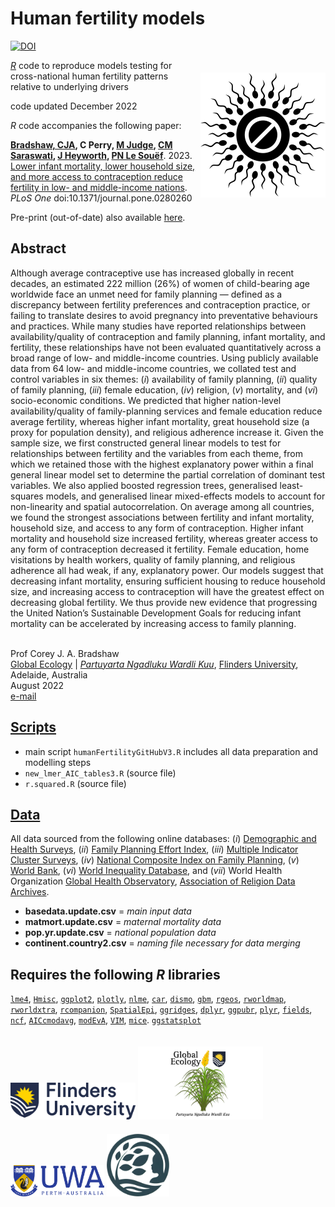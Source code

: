 # Human fertility models

<a href="https://doi.org/10.5281/zenodo.7496142"><img src="https://zenodo.org/badge/DOI/10.5281/zenodo.7496142.svg" alt="DOI"></a>

<img align="right" src="www/contraception.png" alt="contraception" width="200" style="margin-top: 20px">

<a href="https://cran.r-project.org"><em>R</em></a> code to reproduce models testing for cross-national human fertility patterns relative to underlying drivers

code updated December 2022

<em>R</em> code accompanies the following paper:

<strong><a href="https://globalecologyflinders.com/people/#DIRECTOR">Bradshaw, CJA</a>, C Perry, <a href="https://orcid.org/0000-0002-9948-1865">M Judge</a>, <a href="https://www.linkedin.com/in/chitra-maharani-saraswati-6bab3510b?originalSubdomain=au">CM Saraswati</a>, <a href="https://research-repository.uwa.edu.au/en/persons/jane-heyworth">J Heyworth</a>, <a href="https://research-repository.uwa.edu.au/en/persons/peter-le-souef">PN Le Souëf</a></strong>. 2023. <a href="http://doi.org/10.1371/journal.pone.0280260">Lower infant mortality, lower household size, and more access to contraception reduce fertility in low- and middle-income nations</a>. <em>PLoS One</em> doi:10.1371/journal.pone.0280260  

Pre-print (out-of-date) also available <a href="http://doi.org/10.1101/2021.12.16.21267946">here</a>.

## Abstract
Although average contraceptive use has increased globally in recent decades, an estimated 222 million (26%) of women of child-bearing age worldwide face an unmet need for family planning — defined as a discrepancy between fertility preferences and contraception practice, or failing to translate desires to avoid pregnancy into preventative behaviours and practices. While many studies have reported relationships between availability/quality of contraception and family planning, infant mortality, and fertility, these relationships have not been evaluated quantitatively across a broad range of low- and middle-income countries. Using publicly available data from 64 low- and middle-income countries, we collated test and control variables in six themes: (<em>i</em>) availability of family planning, (<em>ii</em>) quality of family planning, (<em>iii</em>) female education, (<em>iv</em>) religion, (<em>v</em>) mortality, and (<em>vi</em>) socio-economic conditions. We predicted that higher nation-level availability/quality of family-planning services and female education reduce average fertility, whereas higher infant mortality, great household size (a proxy for population density), and religious adherence increase it. Given the sample size, we first constructed general linear models to test for relationships between fertility and the variables from each theme, from which we retained those with the highest explanatory power within a final general linear model set to determine the partial correlation of dominant test variables. We also applied boosted regression trees, generalised least-squares models, and generalised linear mixed-effects models to account for non-linearity and spatial autocorrelation. On average among all countries, we found the strongest associations between fertility and infant mortality, household size, and access to any form of contraception. Higher infant mortality and household size increased fertility, whereas greater access to any form of contraception decreased it fertility. Female education, home visitations by health workers, quality of family planning, and religious adherence all had weak, if any, explanatory power. Our models suggest that decreasing infant mortality, ensuring sufficient housing to reduce household size, and increasing access to contraception will have the greatest effect on decreasing global fertility. We thus provide new evidence that progressing the United Nation’s Sustainable Development Goals for reducing infant mortality can be accelerated by increasing access to family planning.  

<br>
Prof Corey J. A. Bradshaw <br>
<a href="http://globalecologyflinders.com" target="_blank">Global Ecology</a> | <em><a href="https://globalecologyflinders.com/partuyarta-ngadluku-wardli-kuu/" target="_blank">Partuyarta Ngadluku Wardli Kuu</a></em>, <a href="http://flinders.edu.au" target="_blank">Flinders University</a>, Adelaide, Australia <br>
August 2022 <br>
<a href=mailto:corey.bradshaw@flinders.edu.au>e-mail</a> <br>

## <a href="https://github.com/cjabradshaw/humanfertility/tree/main/scripts">Scripts</a>
- main script <code>humanFertilityGitHubV3.R</code> includes all data preparation and modelling steps
- <code>new_lmer_AIC_tables3.R</code> (source file)
- <code>r.squared.R</code> (source file)

## <a href="https://github.com/cjabradshaw/humanfertility/tree/main/data">Data</a>
All data sourced from the following online databases: (<em>i</em>) <a href="http://dhsprogram.com">Demographic and Health Surveys</a>, (<em>ii</em>) <a href="http://track20.org/pages/data_analysis/policy/FPE.php">Family Planning Effort Index</a>, (<em>iii</em>) <a href="http://mics.unicef.org">Multiple Indicator Cluster Surveys</a>, (<em>iv</em>) <a href="http://track20.org/pages/data_analysis/policy/NCIFP.php">National Composite Index on Family Planning</a>, (<em>v</em>) <a href="http://data.worldbank.org">World Bank</a>, (<em>vi</em>) <a href="http://wid.world/data">World Inequality Database</a>, and (<em>vii</em>) World Health Organization <a href="http://who.int/data/gho">Global Health Observatory</a>, <a href="http://www.thearda.com">Association of Religion Data Archives</a>.
- <strong>basedata.update.csv</strong> = <em>main input data</em>
- <strong>matmort.update.csv</strong> = <em>maternal mortality data</em>
- <strong>pop.yr.update.csv</strong> = <em>national population data</em>
- <strong>continent.country2.csv</strong> = <em>naming file necessary for data merging</em>

## Requires the following <em>R</em> libraries
<code><a href="https://cran.r-project.org/web/packages/lme4/index.html">lme4</a></code>, <code><a href="https://cran.r-project.org/web/packages/Hmisc/index.html">Hmisc</a></code>, <code><a href="https://ggplot2.tidyverse.org/">ggplot2</a></code>, <code><a href="https://plotly.com/r/">plotly</a></code>, <code><a href="https://cran.r-project.org/web/packages/nlme/index.html">nlme</a></code>, <code><a href="https://cran.r-project.org/web/packages/car/index.html">car</a></code>, <code><a href="https://cran.r-project.org/web/packages/dismo/index.html">dismo</a></code>, <code><a href="https://cran.r-project.org/web/packages/gbm/index.html">gbm</a></code>, <code><a href="https://cran.r-project.org/web/packages/rgeos/index.html">rgeos</a></code>, <code><a href="https://cran.r-project.org/web/packages/rworldmap/index.html">rworldmap</a></code>, <code><a href="https://cran.r-project.org/web/packages/rworldxtra/index.html">rworldxtra</a></code>, <code><a href="https://cran.r-project.org/web/packages/rcompanion/index.html">rcompanion</a></code>, <code><a href="https://cran.r-project.org/web/packages/SpatialEpi/index.html">SpatialEpi</a></code>, <code><a href="https://cran.r-project.org/web/packages/ggridges/vignettes/introduction.html">ggridges</a></code>, <code><a href="https://cran.r-project.org/web/packages/dplyr/vignettes/dplyr.html">dplyr</a></code>, <code><a href="https://cran.r-project.org/web/packages/ggpubr/index.html">ggpubr</a></code>, <code><a href="https://cran.r-project.org/web/packages/plyr/index.html">plyr</a></code>, <code><a href="https://cran.r-project.org/web/packages/fields/index.html">fields</a></code>, <code><a href="https://cran.r-project.org/web/packages/ncf/index.html">ncf</a></code>, <code><a href="https://cran.r-project.org/web/packages/AICcmodavg/index.html">AICcmodavg</a></code>, <code><a href="https://cran.r-project.org/web/packages/modEvA/index.html">modEvA</a></code>, <code><a href="https://cran.r-project.org/web/packages/VIM/index.html">VIM</a></code>, <code><a href="https://www.rdocumentation.org/packages/mice/versions/3.14.0/topics/mice">mice</a></code>. <code><a href="https://indrajeetpatil.github.io/ggstatsplot/">ggstatsplot</a></code>

<a href="https://www.flinders.edu.au"><img align="bottom-left" src="www/Flinders_University_Logo_Horizontal_RGB_Master.png" alt="Flinders University logo" width="200" style="margin-top: 20px"></a>
<a href="https://globalecologyflinders.com"><img align="bottom-left" src="www/GEL Logo Kaurna New Transp.png" alt="GEL logo" width="200" style="margin-top: 20px"></a>
<a href="https://www.uwa.edu.au"><img align="bottom-left" src="www/uwa2.png" alt="UWA logo" width="150" style="margin-top: 20px"></a>
<a href="https://github.com/FutureChildHealth"><img align="bottom-left" src="www/FCHlogo06122024transp.png" alt="Future Child Health logo" width="100" style="margin-top: 20px"></a>
